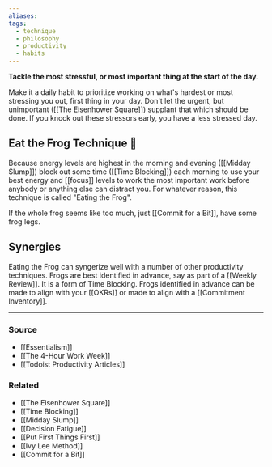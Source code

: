```yaml
---
aliases: 
tags:
  - technique
  - philosophy
  - productivity
  - habits
---
```

**Tackle the most stressful, or most important thing at the start of the day.**

Make it a daily habit to prioritize working on what's hardest or most stressing you out, first thing in your day. Don't let the urgent, but unimportant ([[The Eisenhower Square]]) supplant that which should be done. If you knock out these stressors early, you have a less stressed day. 

## Eat the Frog Technique 🐸

Because energy levels are highest in the morning and evening ([[Midday Slump]]) block out some time ([[Time Blocking]]) each morning to use your best energy and [[focus]] levels to work the most important work before anybody or anything else can distract you. For whatever reason, this technique is called "Eating the Frog". 

If the whole frog seems like too much, just [[Commit for a Bit]], have some frog legs.

## Synergies

Eating the Frog can syngerize well with a number of other productivity techniques. Frogs are best identified in advance, say as part of a [[Weekly Review]]. It is a form of Time Blocking. Frogs identified in advance can be made to align with your [[OKRs]] or made to align with a [[Commitment Inventory]].

---
### Source
- [[Essentialism]]
- [[The 4-Hour Work Week]]
- [[Todoist Productivity Articles]]

### Related
- [[The Eisenhower Square]]
- [[Time Blocking]]
- [[Midday Slump]]
- [[Decision Fatigue]]
- [[Put First Things First]] 
- [[Ivy Lee Method]]
- [[Commit for a Bit]]